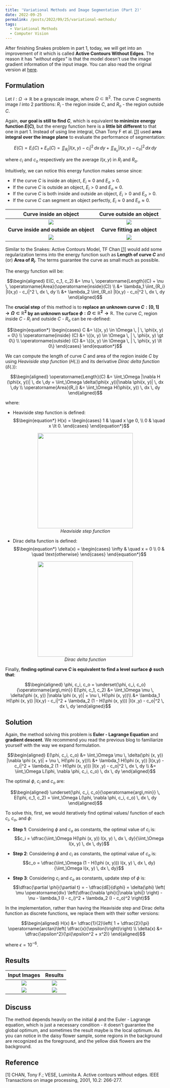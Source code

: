 ```yaml
---
title: 'Variational Methods and Image Segmentation (Part 2)'
date: 2022-09-25
permalink: /posts/2022/09/25/variational-methods/
tags:
  - Variational Methods
  - Computer Vision
---
```


After finishing Snakes problem in part 1, today, we will get into an improvement of it which is called **Active Contours Without Edges**. The reason it has *"without edges"* is that the model doesn't use the image gradient information of the input image. You can also read the original version at [here](https://www.math.ucla.edu/~lvese/PAPERS/IEEEIP2001.pdf).

## Formulation

Let $I: \Omega \rightarrow \mathbb{R}$ be a grayscale image, where $\Omega \subset \mathbb{R}^2$. The curve $C$ segments image $I$ into 2 partitions: $R_i$ - the region inside $C$,  and $R_o$ - the region outside $C$.

Again, **our goal is still to find $C$**, which is equivalent **to minimize energy function $E(C)$**, but the energy function here is a **little bit different** to that one in part 1. Instead of using line integral, Chan Tony F et al. [[1]](#1) used **area integral over the image plane** to evaluate the performance of segmentation:

$$E(C) = E_i(C) + E_o(C) = \iint_{R_i} |I(x,y) - c_i|^2 \, dx \, dy + \iint_{R_o} |I(x,y) - c_o|^2 \, dx \, dy$$

where $c_i$ and $c_o$ respectively are the average $I(x,y)$ in $R_i$ and $R_o$.

Intuitively, we can notice this energy function makes sense since:

* If the curve $C$ is inside an object, $E_i \approx 0$ and $E_o \gt 0$.
* If the curve $C$ is outside an object, $E_i \gt 0$ and $E_o \approx 0$.
* If the curve $C$ is both inside and outside an object, $E_i \gt 0$ and $E_o \gt 0$.
* If the curve $C$ can segment an object perfectly, $E_i \approx 0$ and $E_o \approx 0$.

Curve inside an object            |  Curve outside an object
:-----------------------:|:-------------------------:
![](/figure/ACM/in.png)  |  ![](/figure/ACM/out.png)
**Curve inside and outside an object** | **Curve fitting an object**
![](/figure/ACM/in_and_out.png)  |  ![](/figure/ACM/fitting.png)

Similar to the Snakes: Active Contours Model, TF Chan [[1]](#1) would add some regularization terms into the energy function such as **Length of curve $C$** and (or) **Area of $R_i$**. The terms guarantee the curve as small much as possible.

The energy function will be:

$$\begin{aligned}
    E(C, c_1, c_2) &= \mu \, \operatorname{Length}(C) + \nu \, \operatorname{Area}(\operatorname{inside}(C)) \\
         &+ \lambda_1 \iint_{R_i} |I(x,y) - c_i|^2 \, dx \, dy \\
         &+ \lambda_2 \iint_{R_o} |I(x,y) - c_o|^2 \, dx \, dy
\end{aligned}$$

The **crucial step** of this method is to **replace an unknown curve $C: [0, 1] \rightarrow \Omega \subset \mathbb{R}^2$ by an unknown surface $\phi: \Omega \subset \mathbb{R}^2 \rightarrow \mathbb{R}$**. The curve $C$, region inside $C$ - $R_i$ and outside $C$ - $R_o$ can be re-defined:

$$\begin{equation*}
\begin{cases}
C &= \{(x, y) \in \Omega \, | \, \phi(x, y) = 0\} \\
\operatorname{inside} (C) &= \{(x, y) \in \Omega \, | \, \phi(x, y) \gt 0\} \\
\operatorname{outside} (C) &= \{(x, y) \in \Omega \, | \, \phi(x, y) \lt 0\}
\end{cases}
\end{equation*}$$

We can compute the length of curve $C$ and area of the region inside $C$ by using *Heaviside step function* ($H(.)$) and its derivative *Dirac delta function* ($\delta(.)$):

$$\begin{aligned}
    \operatorname{Length}(C) &= \iint_\Omega |\nabla H (\phi(x, y))| \, dx \,dy = \iint_\Omega \delta(\phi(x ,y))|\nabla \phi(x, y)| \, dx \,dy \\
    \operatorname{Area}(R_i) &= \iint_\Omega H(\phi(x, y)) \, dx \, dy
\end{aligned}$$

where:

* Heaviside step function is defined:
$$\begin{equation*}
H(x) = \begin{cases}
1 & \quad x \ge 0, \\
0 & \quad x \lt 0.
\end{cases}
\end{equation*}$$
 
<p align = "center">
    <img width="300"  src="/figure/ACM/heaviside.png"/>
    <br>
    <i>Heaviside step function</i>
</p>

* Dirac delta function is defined:
$$\begin{equation*}
    \delta(x) = \begin{cases}
        \infty & \quad x = 0 \\
        0      & \quad \text{otherwise}
    \end{cases}
\end{equation*}$$

<p align = "center">
    <img width="300"  src="/figure/ACM/dirac.png"/>
    <br>
    <i>Dirac delta function</i>
</p>

Finally, **finding optimal curve $C$ is equivalent to find a level surface $\phi$ such that**:
  
$$\begin{aligned}
    \phi, c_i, c_o = \underset{\phi, c_i, c_o}{\operatorname{arg\,min}} E(\phi, c_1, c_2) &= \iint_\Omega \mu \, \delta(\phi (x, y)) |\nabla \phi (x, y)| + \nu \, H(\phi (x, y))\\ 
    &+ \lambda_1 H(\phi (x, y)) |I(x,y) - c_i|^2 + \lambda_2 (1 - H(\phi (x, y))) |I(x ,y) - c_o|^2 \, dx \, dy
\end{aligned}$$

## Solution

Again, the method solving this problem is **Euler - Lagrange Equation** and **gradient descent**. We recommend you read the previous blog to familiarize yourself with the way we expand formulation.

$$\begin{aligned}
    E(\phi, c_i, c_o) &= \iint_\Omega \mu \, \delta(\phi (x, y)) |\nabla \phi (x, y)| + \nu \, H(\phi (x, y))\\ 
    &+ \lambda_1 H(\phi (x, y)) |I(x,y) - c_i|^2 + \lambda_2 (1 - H(\phi (x, y))) |I(x ,y) - c_o|^2 \, dx \, dy \\
    &= \iint_\Omega L(\phi, \nabla \phi, c_i, c_o) \, dx \, dy
\end{aligned}$$

The optimal $\phi$, $c_i$ and $c_o$ are:

$$\begin{aligned}
  \underset{\phi, c_i, c_o}{\operatorname{arg\,min}} \, E(\phi, c_1, c_2) = \iint_\Omega L(\phi, \nabla \phi, c_i, c_o) \, dx \, dy
\end{aligned}$$

To solve this, first, we would iteratively find optimal values/ function of each $c_i$, $c_o$, and $\phi$:

* **Step 1**: Considering $\phi$ and $c_o$ as constants, the optimal value of $c_i$ is:
   $$c_i = \dfrac{\iint_\Omega H(\phi (x, y)) I(x, y) \, dx \, dy}{\iint_\Omega I(x, y) \, dx \, dy}$$
* **Step 2**: Considering $\phi$ and $c_i$ as constants, the optimal value of $c_o$ is:
   $$c_o = \dfrac{\iint_\Omega (1 - H(\phi (x, y))) I(x, y) \, dx \, dy}{\iint_\Omega I(x, y) \, dx \, dy}$$

* **Step 3**: Considering $c_i$ and $c_o$ as constants, update step of $\phi$ is:
   $$\dfrac{\partial \phi}{\partial t} = - \dfrac{dE}{d\phi} = \delta(\phi) \left( \mu \operatorname{div} \left(\dfrac{\nabla \phi}{|\nabla \phi|} \right) - \nu - \lambda_1 (I - c_i)^2 + \lambda_2 (I - c_o)^2 \right)$$

In the implementation, rather than having the Heaviside step and Dirac delta function as discrete functions, we replace them with their softer versions:

$$\begin{aligned}
    H(x) &= \dfrac{1}{2}\left( 1 + \dfrac{2}{\pi} \operatorname{arctan}\left( \dfrac{x}{\epsilon}\right)\right) \\
    \delta(x) &= \dfrac{\epsilon^2}{\pi(\epsilon^2 + x^2)}
\end{aligned}$$

where $\epsilon = 10^{-6}.$

## Results

Input Images             |  Results
:-----------------------:|:-------------------------:
![](/figure/ACM/complex.png)  |  ![](/figure/ACM/complex.gif)
![](/figure/ACM/daisy.jpg)  |  ![](/figure/ACM/daisy.gif)

## Discuss

The method depends heavily on the initial $\phi$ and the Euler - Lagrange equation, which is just a necessary condition - it doesn't guarantee the global optimum, and sometimes the result maybe is the local optimum. As you can notice in the daisy flower sample, some regions in the background are recognized as the foreground, and the yellow disk flowers are the background.

## Reference
<a id="1">[1]</a> CHAN, Tony F.; VESE, Luminita A. Active contours without edges. IEEE Transactions on image processing, 2001, 10.2: 266-277.

